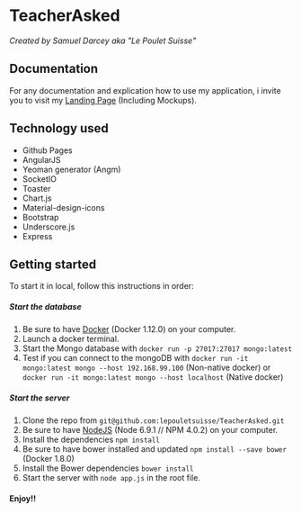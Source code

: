# TeacherAsked
*Created by Samuel Darcey aka "Le Poulet Suisse"*
## Documentation
For any documentation and explication how to use my application, i invite you to visit my [Landing Page](https://lepouletsuisse.github.io/TeacherAsked/) (Including Mockups).
## Technology used
- Github Pages
- AngularJS
- Yeoman generator (Angm)
- SocketIO
- Toaster
- Chart.js
- Material-design-icons
- Bootstrap
- Underscore.js
- Express

## Getting started
To start it in local, follow this instructions in order:
##### Start the database
1. Be sure to have [Docker](https://www.docker.com/) (Docker 1.12.0) on your computer.
2. Launch a docker terminal.
3. Start the Mongo database with `docker run -p 27017:27017 mongo:latest`
4. Test if you can connect to the mongoDB with `docker run -it mongo:latest mongo --host 192.168.99.100` (Non-native docker) or `docker run -it mongo:latest mongo --host localhost` (Native docker)

##### Start the server
1. Clone the repo from `git@github.com:lepouletsuisse/TeacherAsked.git`
2. Be sure to have [NodeJS](https://nodejs.org/en/) (Node 6.9.1 // NPM 4.0.2) on your computer.
3. Install the dependencies `npm install`
4. Be sure to have bower installed and updated `npm install --save bower` (Docker 1.8.0)
5. Install the Bower dependencies `bower install`
6. Start the server with `node app.js` in the root file.

#### Enjoy!!